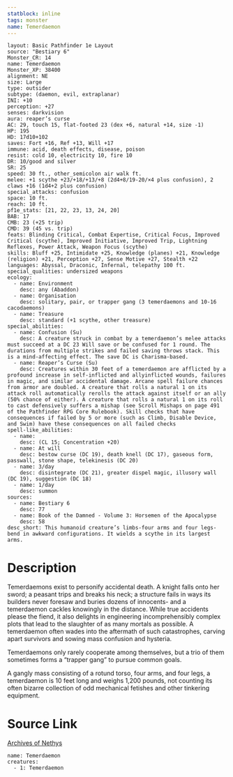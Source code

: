 ```yaml
---
statblock: inline
tags: monster
name: Temerdaemon
---
```

```statblock
layout: Basic Pathfinder 1e Layout
source: "Bestiary 6"
Monster_CR: 14
name: Temerdaemon
Monster_XP: 38400
alignment: NE
size: Large
type: outsider
subtype: (daemon, evil, extraplanar)
INI: +10
perception: +27
senses: darkvision
aura: reaper’s curse
AC: 29, touch 15, flat-footed 23 (dex +6, natural +14, size -1)
HP: 195
HD: 17d10+102
saves: Fort +16, Ref +13, Will +17
immune: acid, death effects, disease, poison
resist: cold 10, electricity 10, fire 10
DR: 10/good and silver
SR: 25
speed: 30 ft., other_semicolon air walk ft.
melee: +1 scythe +23/+18/+13/+8 (2d4+8/19-20/×4 plus confusion), 2 claws +16 (1d4+2 plus confusion)
special_attacks: confusion
space: 10 ft.
reach: 10 ft.
pf1e_stats: [21, 22, 23, 13, 24, 20]
BAB: 17
CMB: 23 (+25 trip)
CMD: 39 (45 vs. trip)
feats: Blinding Critical, Combat Expertise, Critical Focus, Improved Critical (scythe), Improved Initiative, Improved Trip, Lightning Reflexes, Power Attack, Weapon Focus (scythe)
skills: Bluff +25, Intimidate +25, Knowledge (planes) +21, Knowledge (religion) +21, Perception +27, Sense Motive +27, Stealth +22
languages: Abyssal, Draconic, Infernal, telepathy 100 ft.
special_qualities: undersized weapons
ecology:
  - name: Environment
    desc: any (Abaddon)
  - name: Organisation
    desc: solitary, pair, or trapper gang (3 temerdaemons and 10-16 cacodaemons)
  - name: Treasure
    desc: standard (+1 scythe, other treasure)
special_abilities:
  - name: Confusion (Su)
    desc: A creature struck in combat by a temerdaemon’s melee attacks must succeed at a DC 23 Will save or be confused for 1 round. The durations from multiple strikes and failed saving throws stack. This is a mind-affecting effect. The save DC is Charisma-based.
  - name: Reaper’s Curse (Su)
    desc: Creatures within 30 feet of a temerdaemon are afflicted by a profound increase in self-inflicted and allyinflicted wounds, failures in magic, and similar accidental damage. Arcane spell failure chances from armor are doubled. A creature that rolls a natural 1 on its attack roll automatically rerolls the attack against itself or an ally (50% chance of either). A creature that rolls a natural 1 on its roll to cast defensively suffers a mishap (see Scroll Mishaps on page 491 of the Pathfinder RPG Core Rulebook). Skill checks that have consequences if failed by 5 or more (such as Climb, Disable Device, and Swim) have these consequences on all failed checks
spell-like_abilities:
  - name:
    desc: (CL 15; Concentration +20)
  - name: At will
    desc: bestow curse (DC 19), death knell (DC 17), gaseous form, passwall, stone shape, telekinesis (DC 20)
  - name: 3/day
    desc: disintegrate (DC 21), greater dispel magic, illusory wall (DC 19), suggestion (DC 18)
  - name: 1/day
    desc: summon
sources:
  - name: Bestiary 6
    desc: 77
  - name: Book of the Damned - Volume 3: Horsemen of the Apocalypse
    desc: 58
desc_short: This humanoid creature’s limbs-four arms and four legs-bend in awkward configurations. It wields a scythe in its largest arms.
```
# Description
Temerdaemons exist to personify accidental death. A knight falls onto her sword; a peasant trips and breaks his neck; a structure fails in ways its builders never foresaw and buries dozens of innocents- and a temerdaemon cackles knowingly in the distance. While true accidents please the fiend, it also delights in engineering incomprehensibly complex plots that lead to the slaughter of as many mortals as possible. A temerdaemon often wades into the aftermath of such catastrophes, carving apart survivors and sowing mass confusion and hysteria. 

Temerdaemons only rarely cooperate among themselves, but a trio of them sometimes forms a “trapper gang” to pursue common goals. 

A gangly mass consisting of a rotund torso, four arms, and four legs, a temerdaemon is 10 feet long and weighs 1,200 pounds, not counting its often bizarre collection of odd mechanical fetishes and other tinkering equipment.
# Source Link
[Archives of Nethys](https://aonprd.com/MonsterDisplay.aspx?ItemName=Temerdaemon)
```encounter-table
name: Temerdaemon
creatures:
  - 1: Temerdaemon
```
